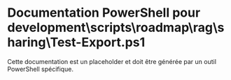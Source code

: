 # Documentation PowerShell pour development\scripts\roadmap\rag\sharing\Test-Export.ps1

Cette documentation est un placeholder et doit être générée par un outil PowerShell spécifique.
